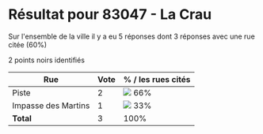 # Résultat pour 83047 - La Crau

Sur l'ensemble de la ville il y a eu 5 réponses dont 3 réponses avec une rue citée (60%)

2 points noirs identifiés

| Rue | Vote | % / les rues cités|
|-----|------|-------------------|
| Piste | 2 | <img src="../../img/bar_66.gif" />&nbsp;66%|
| Impasse des Martins | 1 | <img src="../../img/bar_33.gif" />&nbsp;33%|
| **Total** | 3 | 100%|
